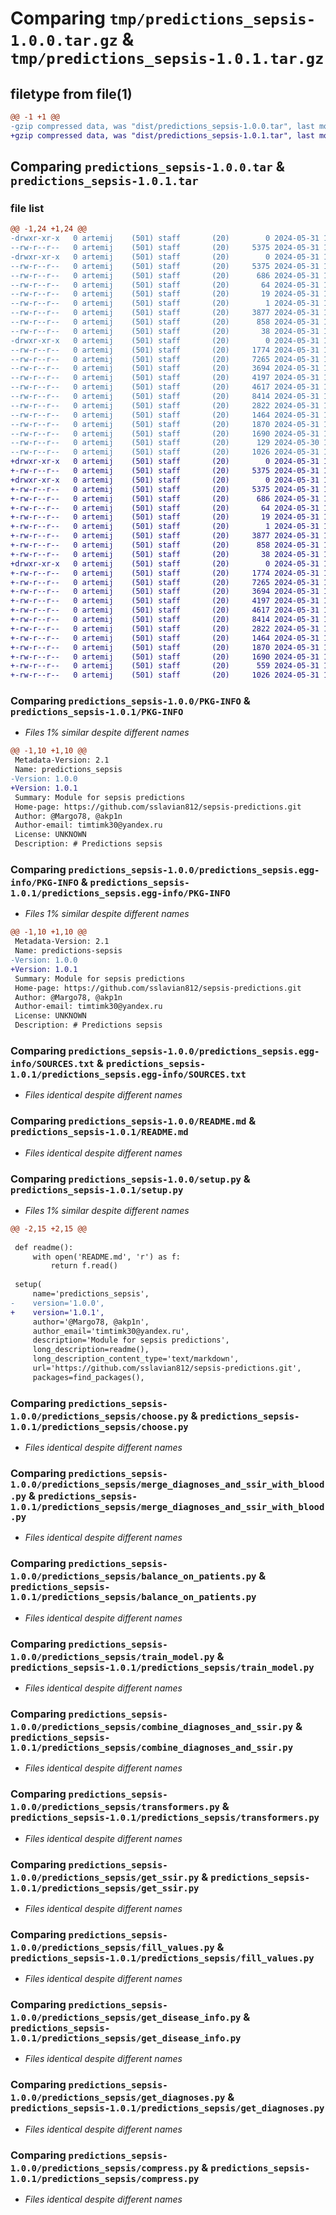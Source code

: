 # Comparing `tmp/predictions_sepsis-1.0.0.tar.gz` & `tmp/predictions_sepsis-1.0.1.tar.gz`

## filetype from file(1)

```diff
@@ -1 +1 @@
-gzip compressed data, was "dist/predictions_sepsis-1.0.0.tar", last modified: Fri May 31 16:10:50 2024, max compression
+gzip compressed data, was "dist/predictions_sepsis-1.0.1.tar", last modified: Fri May 31 16:19:09 2024, max compression
```

## Comparing `predictions_sepsis-1.0.0.tar` & `predictions_sepsis-1.0.1.tar`

### file list

```diff
@@ -1,24 +1,24 @@
-drwxr-xr-x   0 artemij    (501) staff       (20)        0 2024-05-31 16:10:50.000000 predictions_sepsis-1.0.0/
--rw-r--r--   0 artemij    (501) staff       (20)     5375 2024-05-31 16:10:50.000000 predictions_sepsis-1.0.0/PKG-INFO
-drwxr-xr-x   0 artemij    (501) staff       (20)        0 2024-05-31 16:10:50.000000 predictions_sepsis-1.0.0/predictions_sepsis.egg-info/
--rw-r--r--   0 artemij    (501) staff       (20)     5375 2024-05-31 16:10:50.000000 predictions_sepsis-1.0.0/predictions_sepsis.egg-info/PKG-INFO
--rw-r--r--   0 artemij    (501) staff       (20)      686 2024-05-31 16:10:50.000000 predictions_sepsis-1.0.0/predictions_sepsis.egg-info/SOURCES.txt
--rw-r--r--   0 artemij    (501) staff       (20)       64 2024-05-31 16:10:50.000000 predictions_sepsis-1.0.0/predictions_sepsis.egg-info/requires.txt
--rw-r--r--   0 artemij    (501) staff       (20)       19 2024-05-31 16:10:50.000000 predictions_sepsis-1.0.0/predictions_sepsis.egg-info/top_level.txt
--rw-r--r--   0 artemij    (501) staff       (20)        1 2024-05-31 16:10:50.000000 predictions_sepsis-1.0.0/predictions_sepsis.egg-info/dependency_links.txt
--rw-r--r--   0 artemij    (501) staff       (20)     3877 2024-05-31 16:03:00.000000 predictions_sepsis-1.0.0/README.md
--rw-r--r--   0 artemij    (501) staff       (20)      858 2024-05-31 16:10:26.000000 predictions_sepsis-1.0.0/setup.py
--rw-r--r--   0 artemij    (501) staff       (20)       38 2024-05-31 16:10:50.000000 predictions_sepsis-1.0.0/setup.cfg
-drwxr-xr-x   0 artemij    (501) staff       (20)        0 2024-05-31 16:10:50.000000 predictions_sepsis-1.0.0/predictions_sepsis/
--rw-r--r--   0 artemij    (501) staff       (20)     1774 2024-05-31 14:27:13.000000 predictions_sepsis-1.0.0/predictions_sepsis/choose.py
--rw-r--r--   0 artemij    (501) staff       (20)     7265 2024-05-31 12:49:20.000000 predictions_sepsis-1.0.0/predictions_sepsis/merge_diagnoses_and_ssir_with_blood.py
--rw-r--r--   0 artemij    (501) staff       (20)     3694 2024-05-31 13:59:27.000000 predictions_sepsis-1.0.0/predictions_sepsis/balance_on_patients.py
--rw-r--r--   0 artemij    (501) staff       (20)     4197 2024-05-31 15:34:40.000000 predictions_sepsis-1.0.0/predictions_sepsis/train_model.py
--rw-r--r--   0 artemij    (501) staff       (20)     4617 2024-05-31 12:49:20.000000 predictions_sepsis-1.0.0/predictions_sepsis/combine_diagnoses_and_ssir.py
--rw-r--r--   0 artemij    (501) staff       (20)     8414 2024-05-31 12:51:29.000000 predictions_sepsis-1.0.0/predictions_sepsis/transformers.py
--rw-r--r--   0 artemij    (501) staff       (20)     2822 2024-05-31 13:27:53.000000 predictions_sepsis-1.0.0/predictions_sepsis/get_ssir.py
--rw-r--r--   0 artemij    (501) staff       (20)     1464 2024-05-31 15:05:36.000000 predictions_sepsis-1.0.0/predictions_sepsis/fill_values.py
--rw-r--r--   0 artemij    (501) staff       (20)     1870 2024-05-31 12:49:20.000000 predictions_sepsis-1.0.0/predictions_sepsis/get_disease_info.py
--rw-r--r--   0 artemij    (501) staff       (20)     1690 2024-05-31 12:54:42.000000 predictions_sepsis-1.0.0/predictions_sepsis/get_diagnoses.py
--rw-r--r--   0 artemij    (501) staff       (20)      129 2024-05-30 17:47:12.000000 predictions_sepsis-1.0.0/predictions_sepsis/__init__.py
--rw-r--r--   0 artemij    (501) staff       (20)     1026 2024-05-31 14:16:45.000000 predictions_sepsis-1.0.0/predictions_sepsis/compress.py
+drwxr-xr-x   0 artemij    (501) staff       (20)        0 2024-05-31 16:19:09.000000 predictions_sepsis-1.0.1/
+-rw-r--r--   0 artemij    (501) staff       (20)     5375 2024-05-31 16:19:09.000000 predictions_sepsis-1.0.1/PKG-INFO
+drwxr-xr-x   0 artemij    (501) staff       (20)        0 2024-05-31 16:19:09.000000 predictions_sepsis-1.0.1/predictions_sepsis.egg-info/
+-rw-r--r--   0 artemij    (501) staff       (20)     5375 2024-05-31 16:19:09.000000 predictions_sepsis-1.0.1/predictions_sepsis.egg-info/PKG-INFO
+-rw-r--r--   0 artemij    (501) staff       (20)      686 2024-05-31 16:19:09.000000 predictions_sepsis-1.0.1/predictions_sepsis.egg-info/SOURCES.txt
+-rw-r--r--   0 artemij    (501) staff       (20)       64 2024-05-31 16:19:09.000000 predictions_sepsis-1.0.1/predictions_sepsis.egg-info/requires.txt
+-rw-r--r--   0 artemij    (501) staff       (20)       19 2024-05-31 16:19:09.000000 predictions_sepsis-1.0.1/predictions_sepsis.egg-info/top_level.txt
+-rw-r--r--   0 artemij    (501) staff       (20)        1 2024-05-31 16:19:09.000000 predictions_sepsis-1.0.1/predictions_sepsis.egg-info/dependency_links.txt
+-rw-r--r--   0 artemij    (501) staff       (20)     3877 2024-05-31 16:03:00.000000 predictions_sepsis-1.0.1/README.md
+-rw-r--r--   0 artemij    (501) staff       (20)      858 2024-05-31 16:19:00.000000 predictions_sepsis-1.0.1/setup.py
+-rw-r--r--   0 artemij    (501) staff       (20)       38 2024-05-31 16:19:09.000000 predictions_sepsis-1.0.1/setup.cfg
+drwxr-xr-x   0 artemij    (501) staff       (20)        0 2024-05-31 16:19:09.000000 predictions_sepsis-1.0.1/predictions_sepsis/
+-rw-r--r--   0 artemij    (501) staff       (20)     1774 2024-05-31 14:27:13.000000 predictions_sepsis-1.0.1/predictions_sepsis/choose.py
+-rw-r--r--   0 artemij    (501) staff       (20)     7265 2024-05-31 12:49:20.000000 predictions_sepsis-1.0.1/predictions_sepsis/merge_diagnoses_and_ssir_with_blood.py
+-rw-r--r--   0 artemij    (501) staff       (20)     3694 2024-05-31 13:59:27.000000 predictions_sepsis-1.0.1/predictions_sepsis/balance_on_patients.py
+-rw-r--r--   0 artemij    (501) staff       (20)     4197 2024-05-31 15:34:40.000000 predictions_sepsis-1.0.1/predictions_sepsis/train_model.py
+-rw-r--r--   0 artemij    (501) staff       (20)     4617 2024-05-31 12:49:20.000000 predictions_sepsis-1.0.1/predictions_sepsis/combine_diagnoses_and_ssir.py
+-rw-r--r--   0 artemij    (501) staff       (20)     8414 2024-05-31 12:51:29.000000 predictions_sepsis-1.0.1/predictions_sepsis/transformers.py
+-rw-r--r--   0 artemij    (501) staff       (20)     2822 2024-05-31 13:27:53.000000 predictions_sepsis-1.0.1/predictions_sepsis/get_ssir.py
+-rw-r--r--   0 artemij    (501) staff       (20)     1464 2024-05-31 15:05:36.000000 predictions_sepsis-1.0.1/predictions_sepsis/fill_values.py
+-rw-r--r--   0 artemij    (501) staff       (20)     1870 2024-05-31 12:49:20.000000 predictions_sepsis-1.0.1/predictions_sepsis/get_disease_info.py
+-rw-r--r--   0 artemij    (501) staff       (20)     1690 2024-05-31 12:54:42.000000 predictions_sepsis-1.0.1/predictions_sepsis/get_diagnoses.py
+-rw-r--r--   0 artemij    (501) staff       (20)      559 2024-05-31 16:17:57.000000 predictions_sepsis-1.0.1/predictions_sepsis/__init__.py
+-rw-r--r--   0 artemij    (501) staff       (20)     1026 2024-05-31 14:16:45.000000 predictions_sepsis-1.0.1/predictions_sepsis/compress.py
```

### Comparing `predictions_sepsis-1.0.0/PKG-INFO` & `predictions_sepsis-1.0.1/PKG-INFO`

 * *Files 1% similar despite different names*

```diff
@@ -1,10 +1,10 @@
 Metadata-Version: 2.1
 Name: predictions_sepsis
-Version: 1.0.0
+Version: 1.0.1
 Summary: Module for sepsis predictions
 Home-page: https://github.com/sslavian812/sepsis-predictions.git
 Author: @Margo78, @akp1n
 Author-email: timtimk30@yandex.ru
 License: UNKNOWN
 Description: # Predictions sepsis
```

### Comparing `predictions_sepsis-1.0.0/predictions_sepsis.egg-info/PKG-INFO` & `predictions_sepsis-1.0.1/predictions_sepsis.egg-info/PKG-INFO`

 * *Files 1% similar despite different names*

```diff
@@ -1,10 +1,10 @@
 Metadata-Version: 2.1
 Name: predictions-sepsis
-Version: 1.0.0
+Version: 1.0.1
 Summary: Module for sepsis predictions
 Home-page: https://github.com/sslavian812/sepsis-predictions.git
 Author: @Margo78, @akp1n
 Author-email: timtimk30@yandex.ru
 License: UNKNOWN
 Description: # Predictions sepsis
```

### Comparing `predictions_sepsis-1.0.0/predictions_sepsis.egg-info/SOURCES.txt` & `predictions_sepsis-1.0.1/predictions_sepsis.egg-info/SOURCES.txt`

 * *Files identical despite different names*

### Comparing `predictions_sepsis-1.0.0/README.md` & `predictions_sepsis-1.0.1/README.md`

 * *Files identical despite different names*

### Comparing `predictions_sepsis-1.0.0/setup.py` & `predictions_sepsis-1.0.1/setup.py`

 * *Files 1% similar despite different names*

```diff
@@ -2,15 +2,15 @@
 
 def readme():
     with open('README.md', 'r') as f:
         return f.read()
 
 setup(
     name='predictions_sepsis',
-    version='1.0.0',
+    version='1.0.1',
     author='@Margo78, @akp1n',
     author_email='timtimk30@yandex.ru',
     description='Module for sepsis predictions',
     long_description=readme(),
     long_description_content_type='text/markdown',
     url='https://github.com/sslavian812/sepsis-predictions.git',
     packages=find_packages(),
```

### Comparing `predictions_sepsis-1.0.0/predictions_sepsis/choose.py` & `predictions_sepsis-1.0.1/predictions_sepsis/choose.py`

 * *Files identical despite different names*

### Comparing `predictions_sepsis-1.0.0/predictions_sepsis/merge_diagnoses_and_ssir_with_blood.py` & `predictions_sepsis-1.0.1/predictions_sepsis/merge_diagnoses_and_ssir_with_blood.py`

 * *Files identical despite different names*

### Comparing `predictions_sepsis-1.0.0/predictions_sepsis/balance_on_patients.py` & `predictions_sepsis-1.0.1/predictions_sepsis/balance_on_patients.py`

 * *Files identical despite different names*

### Comparing `predictions_sepsis-1.0.0/predictions_sepsis/train_model.py` & `predictions_sepsis-1.0.1/predictions_sepsis/train_model.py`

 * *Files identical despite different names*

### Comparing `predictions_sepsis-1.0.0/predictions_sepsis/combine_diagnoses_and_ssir.py` & `predictions_sepsis-1.0.1/predictions_sepsis/combine_diagnoses_and_ssir.py`

 * *Files identical despite different names*

### Comparing `predictions_sepsis-1.0.0/predictions_sepsis/transformers.py` & `predictions_sepsis-1.0.1/predictions_sepsis/transformers.py`

 * *Files identical despite different names*

### Comparing `predictions_sepsis-1.0.0/predictions_sepsis/get_ssir.py` & `predictions_sepsis-1.0.1/predictions_sepsis/get_ssir.py`

 * *Files identical despite different names*

### Comparing `predictions_sepsis-1.0.0/predictions_sepsis/fill_values.py` & `predictions_sepsis-1.0.1/predictions_sepsis/fill_values.py`

 * *Files identical despite different names*

### Comparing `predictions_sepsis-1.0.0/predictions_sepsis/get_disease_info.py` & `predictions_sepsis-1.0.1/predictions_sepsis/get_disease_info.py`

 * *Files identical despite different names*

### Comparing `predictions_sepsis-1.0.0/predictions_sepsis/get_diagnoses.py` & `predictions_sepsis-1.0.1/predictions_sepsis/get_diagnoses.py`

 * *Files identical despite different names*

### Comparing `predictions_sepsis-1.0.0/predictions_sepsis/compress.py` & `predictions_sepsis-1.0.1/predictions_sepsis/compress.py`

 * *Files identical despite different names*

